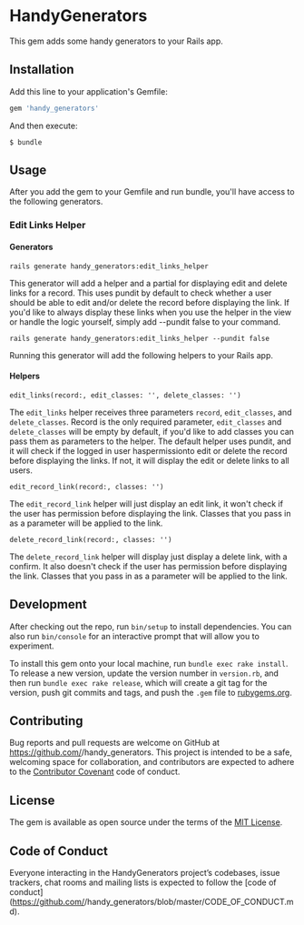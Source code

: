 # HandyGenerators

This gem adds some handy generators to your Rails app. 

## Installation

Add this line to your application's Gemfile:

```ruby
gem 'handy_generators'
```

And then execute:

    $ bundle

## Usage

After you add the gem to your Gemfile and run bundle, you'll have access to the following generators.

### Edit Links Helper

#### Generators

```
rails generate handy_generators:edit_links_helper
```

This generator will add a helper and a partial for displaying edit and
delete links for a record. This uses pundit by default to check
whether a user should be able to edit and/or delete the record before
displaying the link. If you'd like to always display these links when
you use the helper in the view or handle the logic yourself, simply
add --pundit false to your command.

```
rails generate handy_generators:edit_links_helper --pundit false
```

Running this generator will add the following helpers to your Rails app.

#### Helpers

`edit_links(record:, edit_classes: '', delete_classes: '')`

The `edit_links` helper receives three parameters `record`, `edit_classes`, and `delete_classes`. Record is the only required parameter, `edit_classes` and `delete_classes` will be empty by default, if you'd like to add classes you can pass them as parameters to the helper. The default helper uses pundit, and it will check if the logged in user haspermissionto edit or delete the record before displaying the links. If not, it will display the edit or delete links to all users.

`edit_record_link(record:, classes: '')`

The `edit_record_link` helper will just display an edit link, it won't check if the user has permission before displaying the link. Classes that you pass in as a parameter will be applied to the link.

`delete_record_link(record:, classes: '')`

The `delete_record_link` helper will display just display a delete link, with a confirm. It also doesn't check if the user has permission before displaying the link. Classes that you pass in as a parameter will be applied to the link.

## Development

After checking out the repo, run `bin/setup` to install dependencies. You can also run `bin/console` for an interactive prompt that will allow you to experiment.

To install this gem onto your local machine, run `bundle exec rake install`. To release a new version, update the version number in `version.rb`, and then run `bundle exec rake release`, which will create a git tag for the version, push git commits and tags, and push the `.gem` file to [rubygems.org](https://rubygems.org).

## Contributing

Bug reports and pull requests are welcome on GitHub at https://github.com/<github username>/handy_generators. This project is intended to be a safe, welcoming space for collaboration, and contributors are expected to adhere to the [Contributor Covenant](http://contributor-covenant.org) code of conduct.

## License

The gem is available as open source under the terms of the [MIT License](https://opensource.org/licenses/MIT).

## Code of Conduct

Everyone interacting in the HandyGenerators project’s codebases, issue trackers, chat rooms and mailing lists is expected to follow the [code of conduct](https://github.com/<github username>/handy_generators/blob/master/CODE_OF_CONDUCT.md).
